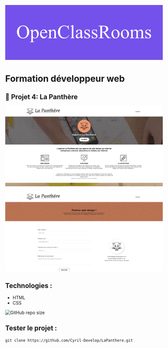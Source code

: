 ![formation](./img/screenshot/openClassRooms.png)

# Formation développeur web 



## 📎 Projet 4: La Panthère


![screenshot du site](img/screenshot/accueil.jpg) 

![screenshot du site](img/screenshot/contact.jpg) 

## Technologies :
- HTML
- CSS

![GitHub repo size](https://img.shields.io/github/repo-size/Cyril-Develop/LaPanthere?style=for-the-badge)



## Tester le projet :

```terminal
git clone https://github.com/Cyril-Develop/LaPanthere.git
```
